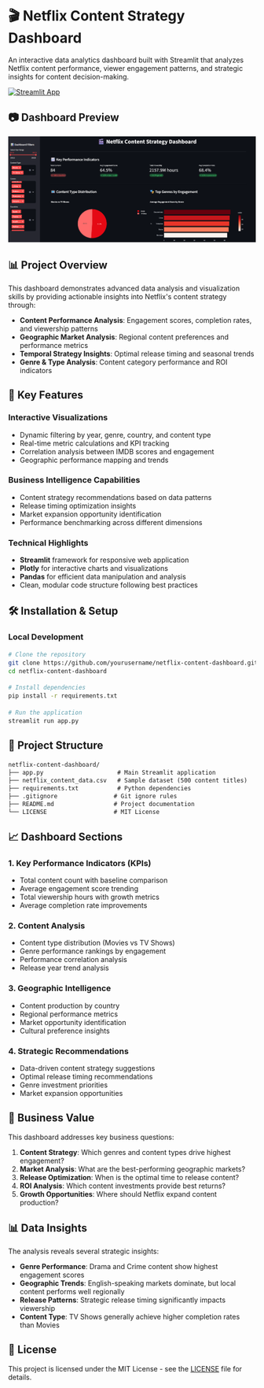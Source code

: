 # 🎬 Netflix Content Strategy Dashboard

An interactive data analytics dashboard built with Streamlit that analyzes Netflix content performance, viewer engagement patterns, and strategic insights for content decision-making.

[![Streamlit App](https://static.streamlit.io/badges/streamlit_badge_black_white.svg)](https://rh4t8mtzebqmffss7nthkp.streamlit.app/)

## 📷 Dashboard Preview

![Netflix-Content-Strategy-Dashboard](Dashboard.png)


## 📊 Project Overview

This dashboard demonstrates advanced data analysis and visualization skills by providing actionable insights into Netflix's content strategy through:

- **Content Performance Analysis**: Engagement scores, completion rates, and viewership patterns
- **Geographic Market Analysis**: Regional content preferences and performance metrics  
- **Temporal Strategy Insights**: Optimal release timing and seasonal trends
- **Genre & Type Analysis**: Content category performance and ROI indicators

## 🚀 Key Features

### Interactive Visualizations
- Dynamic filtering by year, genre, country, and content type
- Real-time metric calculations and KPI tracking
- Correlation analysis between IMDB scores and engagement
- Geographic performance mapping and trends

### Business Intelligence Capabilities
- Content strategy recommendations based on data patterns
- Release timing optimization insights
- Market expansion opportunity identification
- Performance benchmarking across different dimensions

### Technical Highlights
- **Streamlit** framework for responsive web application
- **Plotly** for interactive charts and visualizations
- **Pandas** for efficient data manipulation and analysis
- Clean, modular code structure following best practices

## 🛠️ Installation & Setup

### Local Development
```bash
# Clone the repository
git clone https://github.com/yourusername/netflix-content-dashboard.git
cd netflix-content-dashboard

# Install dependencies
pip install -r requirements.txt

# Run the application
streamlit run app.py
```

## 📁 Project Structure

```
netflix-content-dashboard/
├── app.py                     # Main Streamlit application
├── netflix_content_data.csv   # Sample dataset (500 content titles)
├── requirements.txt           # Python dependencies
├── .gitignore                # Git ignore rules
├── README.md                 # Project documentation
└── LICENSE                   # MIT License
```

## 📈 Dashboard Sections

### 1. Key Performance Indicators (KPIs)
- Total content count with baseline comparison
- Average engagement score trending
- Total viewership hours with growth metrics
- Average completion rate improvements

### 2. Content Analysis
- Content type distribution (Movies vs TV Shows)
- Genre performance rankings by engagement
- Performance correlation analysis
- Release year trend analysis

### 3. Geographic Intelligence
- Content production by country
- Regional performance metrics
- Market opportunity identification
- Cultural preference insights

### 4. Strategic Recommendations
- Data-driven content strategy suggestions
- Optimal release timing recommendations
- Genre investment priorities
- Market expansion opportunities

## 🎯 Business Value

This dashboard addresses key business questions:

1. **Content Strategy**: Which genres and content types drive highest engagement?
2. **Market Analysis**: What are the best-performing geographic markets?
3. **Release Optimization**: When is the optimal time to release content?
4. **ROI Analysis**: Which content investments provide best returns?
5. **Growth Opportunities**: Where should Netflix expand content production?

## 📊 Data Insights

The analysis reveals several strategic insights:

- **Genre Performance**: Drama and Crime content show highest engagement scores
- **Geographic Trends**: English-speaking markets dominate, but local content performs well regionally
- **Release Patterns**: Strategic release timing significantly impacts viewership
- **Content Type**: TV Shows generally achieve higher completion rates than Movies

## 📄 License

This project is licensed under the MIT License - see the [LICENSE](LICENSE) file for details.


